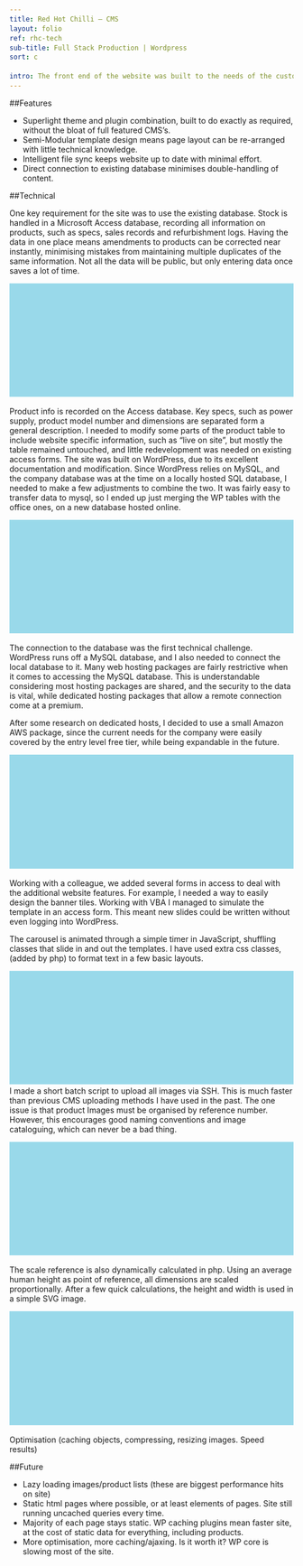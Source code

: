 ```yaml
---
title: Red Hot Chilli – CMS
layout: folio
ref: rhc-tech
sub-title: Full Stack Production | Wordpress
sort: c

intro: The front end of the website was built to the needs of the customer. The back end was built to speed up data entry of the company, as well as optimise site performance.
---
```


##Features

- Superlight theme and plugin combination, built to do exactly as required, without the bloat of full featured CMS’s.
- Semi-Modular template design means page layout can be re-arranged with little technical knowledge.
- Intelligent file sync keeps website up to date with minimal effort.
- Direct connection to existing database minimises double-handling of content.

##Technical

One key requirement for the site was to use the existing database. Stock is handled in a Microsoft Access database, recording all information on products, such as specs, sales records and refurbishment logs. Having the data in one place means amendments to products can be corrected near instantly, minimising mistakes from maintaining multiple duplicates of the same information. Not all the data will be public, but only entering data once saves a lot of time.

![data “process” flow diagram](/images/placeholder.png)

Product info is recorded on the Access database. Key specs, such as power supply, product model number and dimensions are separated form a general description. I needed to modify some parts of the product table to include website specific information, such as “live on site”, but mostly the table remained untouched, and little redevelopment was needed on existing access forms.
The site was built on WordPress, due to its excellent documentation and modification. Since WordPress relies on MySQL, and the company database was at the time on a locally hosted SQL database, I needed to make a few adjustments to combine the two. It was fairly easy to transfer data to mysql, so I ended up just merging the WP tables with the office ones, on a new database hosted online.

![Link via MySQL](/images/placeholder.png)

The connection to the database was the first technical challenge. WordPress runs off a MySQL database, and I also needed to connect the local database to it. Many web hosting packages are fairly restrictive when it comes to accessing the MySQL database. This is understandable considering most hosting packages are shared, and the security to the data is vital, while dedicated hosting packages that allow a remote connection come at a premium.

After some research on dedicated hosts, I decided to use a small Amazon AWS package, since the current needs for the company were easily covered by the entry level free tier, while being expandable in the future.

![access to website editor(carousel)](/images/placeholder.png)

Working with a colleague, we added several forms in access to deal with the additional website features. For example, I needed a way to easily design the banner tiles. Working with VBA I managed to simulate the template in an access form. This meant new slides could be written without even logging into WordPress.

The carousel is animated through a simple timer in JavaScript, shuffling classes that slide in and out the templates. I have used extra css classes, (added by php) to format text in a few basic layouts.

![images to site](/images/placeholder.png)
I made a short batch script to upload all images via SSH. This is much faster than previous CMS uploading methods I have used in the past. The one issue is that product Images must be organised by reference number. However, this encourages good naming conventions and image cataloguing, which can never be a bad thing.

![scale reference, technical](/images/placeholder.png)

The scale reference is also dynamically calculated in php. Using an average human height as point of reference, all dimensions are scaled proportionally. After a few quick calculations, the height and width is used in a simple SVG image.

![speed test results](/images/placeholder.png)

Optimisation (caching objects, compressing, resizing images. Speed results)

##Future
- Lazy loading images/product lists (these are biggest performance hits on site)
- Static html pages where possible, or at least elements of pages. Site still running uncached queries every time. 
- Majority of each page stays static. WP caching plugins mean faster site, at the cost of static data for everything, including products.
- More optimisation, more caching/ajaxing. Is it worth it? WP core is slowing most of the site.

